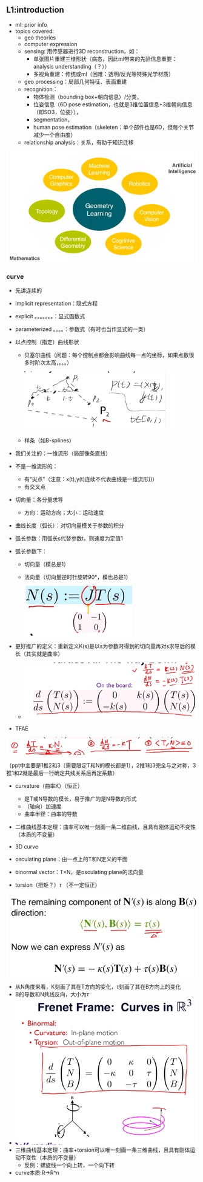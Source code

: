 ## L1:introduction

* ml: prior info
* topics covered:
  * geo theories
  * computer expression
  * sensing: 用传感器进行3D reconstruction，如：
    * 单张图片重建三维形状（病态，因此ml带来的先验信息重要：analysis understanding（？））
    * 多视角重建：传统或ml（困难：透明/反光等特殊光学材质）
  * geo processing：局部几何特征、表面重建
  * recognition：
    * 物体检测（bounding box+朝向信息）/分类，
    * 位姿信息（6D pose estimation，也就是3维位置信息+3维朝向信息（即SO3，位姿）），
    * segmentation，
    * human pose estimation（skeleten：单个部件也是6D，但每个关节减少一个自由度）
  * relationship analysis：关系，有助于知识迁移

![1658899665490](image/L1/1658899665490.png)

### curve

* 先讲连续的
* implicit representation：隐式方程
* explicit 。。。。。。。：显式函数式
* parameterized 。。。。：参数式（有时也当作显式的一类）
* 以点控制（指定）曲线形状

  * 贝塞尔曲线（问题：每个控制点都会影响曲线每一点的坐标，如果点数很多时阶次太高，。。。）

    ![1658900273230](image/L1/1658900273230.png)
  * 样条（如B-splines）
* 我们关注的：一维流形（局部像条直线）
* 不是一维流形的：

  * 有“尖点”（注意：x(t),y(t)连续不代表曲线是一维流形))）
  * 有交叉点
* 切向量：各分量求导

  * 方向：运动方向；大小：运动速度
* 曲线长度（弧长）：对切向量模关于参数的积分
* 弧长参数：用弧长s代替参数t，则速度为定值1
* 弧长参数下：

  * 切向量（模总是1）
  * 法向量（切向量逆时针旋转90°，模也总是1）

    ![1658900919145](image/L1/1658900919145.png)
* 更好推广的定义：重新定义K(s)是以s为参数时得到的切向量再对s求导后的模长（其实就是曲率）

  * ![1658901418502](image/L1/1658901418502.png)
* TFAE

![1658901661013](image/L1/1658901661013.png)

（ppt中主要是1推2和3（需要限定T和N的模长都是1），2推1和3完全与之对称，3推1和2就是最后一行确定共线关系后再定系数）

* curvature（曲率K）（恒正）

  * 是T或N导数的模长，易于推广的是N导数的形式
  * （轴向）加速度
  * 曲率半径：曲率的导数
* 二维曲线基本定理：曲率可以唯一刻画一条二维曲线，且具有刚体运动不变性（本质的不变量）
* 3D curve
* osculating plane：由一点上的T和N定义的平面
* binormal vector：T×N，是osculating plane的法向量
* torsion（扭矩？）$\tau$ （不一定恒正）

![1658903100012](image/L1/1658903100012.png)

* 从N角度来看，K刻画了其在T方向的变化，$\tau$刻画了其在B方向上的变化
* B的导数和N共线反向，大小为$\tau$
* ![1658903460058](image/L1/1658903460058.png)
* 三维曲线基本定理：曲率+torsion可以唯一刻画一条三维曲线，且具有刚体运动不变性（本质的不变量）
  * 反例：螺旋线一个向上转，一个向下转
* curve本质:R->R^n
